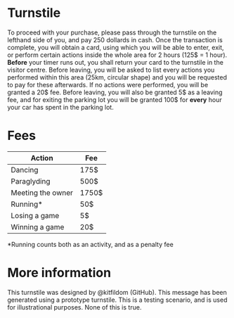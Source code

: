 # Turnstile
To proceed with your purchase, please pass through the turnstile on the lefthand side of you, and pay 250 dollards in cash. Once the transaction is complete, you will obtain a card, using which you will be able to enter, exit, or perform certain actions inside the whole area for 2 hours (125$ = 1 hour). **Before** your timer runs out, you shall return your card to the turnstile in the visitor centre. Before leaving, you will be asked to list every actions you performed within this area (25km, circular shape) and you will be requested to pay for these afterwards. If no actions were performed, you will be granted a 20$ fee. Before leaving, you will also be granted 5$ as a leaving fee, and for exiting the parking lot you will be granted 100$ for **every** hour your car has spent in the parking lot.

# Fees
| Action      | Fee |
| ----------- | ----------- |
| Dancing | 175$ |
| Paraglyding | 500$ |
| Meeting the owner | 1750$ |
| Running* | 50$ |
| Losing a game | 5$ |
| Winning a game| 20$ |


*Running counts both as an activity, and as a penalty fee

# More information
This turnstile was designed by @kitfildom (GitHub). This message has been generated using a prototype turnstile. This is a testing scenario, and is used for illustrational purposes. None of this is true.
